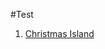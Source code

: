 #Test
1. [Christmas Island](CTF-Writeups/tree/main/SANS%20Holiday%20Hack%202023%20/Christmas%20Island)

